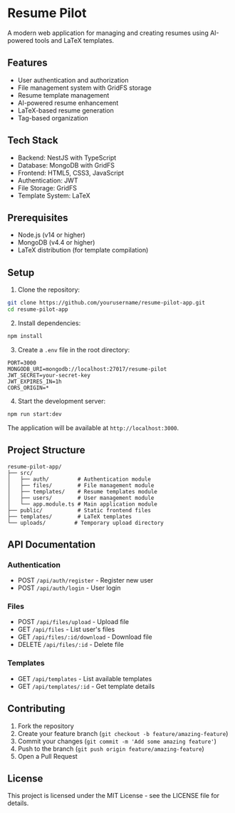 # Resume Pilot

A modern web application for managing and creating resumes using AI-powered tools and LaTeX templates.

## Features

- User authentication and authorization
- File management system with GridFS storage
- Resume template management
- AI-powered resume enhancement
- LaTeX-based resume generation
- Tag-based organization

## Tech Stack

- Backend: NestJS with TypeScript
- Database: MongoDB with GridFS
- Frontend: HTML5, CSS3, JavaScript
- Authentication: JWT
- File Storage: GridFS
- Template System: LaTeX

## Prerequisites

- Node.js (v14 or higher)
- MongoDB (v4.4 or higher)
- LaTeX distribution (for template compilation)

## Setup

1. Clone the repository:
```bash
git clone https://github.com/yourusername/resume-pilot-app.git
cd resume-pilot-app
```

2. Install dependencies:
```bash
npm install
```

3. Create a `.env` file in the root directory:
```env
PORT=3000
MONGODB_URI=mongodb://localhost:27017/resume-pilot
JWT_SECRET=your-secret-key
JWT_EXPIRES_IN=1h
CORS_ORIGIN=*
```

4. Start the development server:
```bash
npm run start:dev
```

The application will be available at `http://localhost:3000`.

## Project Structure

```
resume-pilot-app/
├── src/
│   ├── auth/         # Authentication module
│   ├── files/        # File management module
│   ├── templates/    # Resume templates module
│   ├── users/        # User management module
│   └── app.module.ts # Main application module
├── public/           # Static frontend files
├── templates/        # LaTeX templates
└── uploads/         # Temporary upload directory
```

## API Documentation

### Authentication
- POST `/api/auth/register` - Register new user
- POST `/api/auth/login` - User login

### Files
- POST `/api/files/upload` - Upload file
- GET `/api/files` - List user's files
- GET `/api/files/:id/download` - Download file
- DELETE `/api/files/:id` - Delete file

### Templates
- GET `/api/templates` - List available templates
- GET `/api/templates/:id` - Get template details

## Contributing

1. Fork the repository
2. Create your feature branch (`git checkout -b feature/amazing-feature`)
3. Commit your changes (`git commit -m 'Add some amazing feature'`)
4. Push to the branch (`git push origin feature/amazing-feature`)
5. Open a Pull Request

## License

This project is licensed under the MIT License - see the LICENSE file for details.
